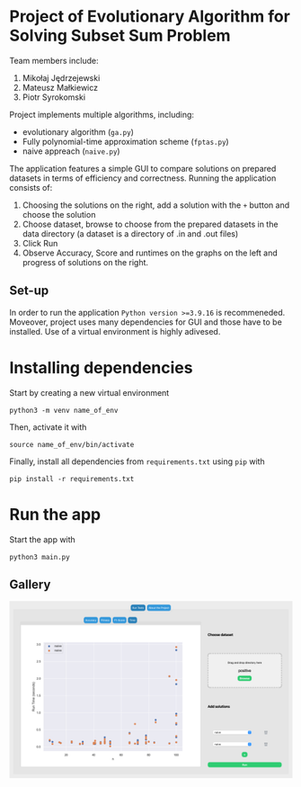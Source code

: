 # Project of Evolutionary Algorithm for Solving Subset Sum Problem

Team members include:
1. Mikołaj Jędrzejewski
2. Mateusz Małkiewicz
3. Piotr Syrokomski

Project implements multiple algorithms, including:
- evolutionary algorithm (`ga.py`)
- Fully polynomial-time approximation scheme (`fptas.py`) 
- naive appreach (`naive.py`)

The application features a simple GUI to compare solutions on prepared datasets in terms of efficiency and correctness. 
Running the application consists of:
1. Choosing the solutions on the right, add a solution with the `+` button and choose the solution
2. Choose dataset, browse to choose from the prepared datasets in the data directory (a dataset is a directory of .in and .out files)
3. Click Run
4. Observe Accuracy, Score and runtimes on the graphs on the left and progress of solutions on the right.

## Set-up
In order to run the application `Python version >=3.9.16` is recommeneded. Moveover, project uses many dependencies for GUI and those have to be installed. Use of a virtual environment is highly adivesed.

# Installing dependencies
Start by creating a new virtual environment
```
python3 -m venv name_of_env
```

Then, activate it with
```
source name_of_env/bin/activate
```

Finally, install all dependencies from `requirements.txt` using `pip` with
```
pip install -r requirements.txt
```

# Run the app
Start the app with
```
python3 main.py
```

## Gallery
![Test](other/screenshot2.png)